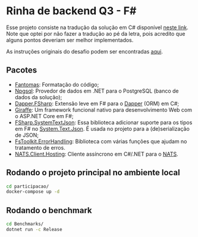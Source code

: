 # Rinha de backend Q3 - F#

Esse projeto consiste na tradução da solução em C# disponível [neste link](https://github.com/andr3marra/rinha-de-backend-2023-q3-csharp). Note que optei por não fazer a tradução ao pé da letra, pois acredito que alguns pontos deveriam ser melhor implementados.

As instruções originais do desafio podem ser encontradas [aqui](https://github.com/zanfranceschi/rinha-de-backend-2023-q3/blob/main/INSTRUCOES.md).

## Pacotes

* [Fantomas](https://github.com/fsprojects/fantomas): Formatação do código;
* [Npgsql](https://github.com/npgsql/npgsql): Provedor de dados em .NET para o PostgreSQL (banco de dados da solução);
* [Dapper.FSharp](https://github.com/Dzoukr/Dapper.FSharp): Extensão leve em F# para o [Dapper](https://github.com/DapperLib/Dapper) (ORM) em C#;
* [Giraffe](https://github.com/giraffe-fsharp/Giraffe): Um framework funcional nativo para desenvolvimento Web com o ASP.NET Core em F#;
* [FSharp.SystemTextJson](https://github.com/Tarmil/FSharp.SystemTextJson): Essa biblioteca adicionar suporte para os tipos em F# no [System.Text.Json](https://devblogs.microsoft.com/dotnet/try-the-new-system-text-json-apis/). É usada no projeto para a (de)serialização de JSON;
* [FsToolkit.ErrorHandling](https://github.com/demystifyfp/FsToolkit.ErrorHandling): Biblioteca com várias funções que ajudam no tratamento de erros.
* [NATS.Client.Hosting](https://github.com/nats-io/nats.net.v2): Cliente assíncrono em C#/.NET para o [NATS](https://docs.nats.io/nats-concepts/overview).

## Rodando o projeto principal no ambiente local

```bash
cd participacao/
docker-compose up -d
```

## Rodando o benchmark

```bash
cd Benchmarks/
dotnet run -c Release
```